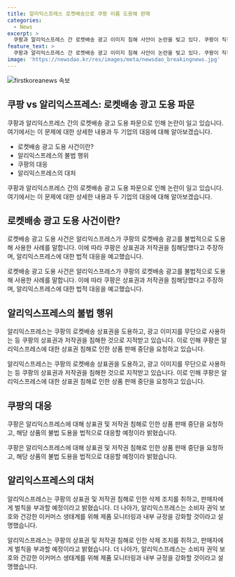 ```yaml
---
title: 알리익스프레스 로켓배송으로 쿠팡 이름 도용해 판매
categories:
  - News
excerpt: >
  쿠팡과 알리익스프레스 간 로켓배송 광고 이미지 침해 사안이 논란을 빚고 있다. 쿠팡이 직접 수입한 제품을 알리가 도용해 판매하고 있으며, 상표권과 저작권을 침해하는 등 불법적인 행위로 판명됐다. 쿠팡은 이에 대한 법적 조치를 예고했지만, 알리의 불법 도용을 완전히 막기는 어려울 것으로 예상되고 있다. 앞으로 알리가 내부 규정을 강화하여 이러한 문제를 방지할 것으로 밝히고 있지만, 쿠팡은 중국 외 다른 판매 채널을 모색할 가능성이 있으며, 이는 로켓배송의 경쟁력을 약화시킬 수 있다.
feature_text: >
  쿠팡과 알리익스프레스 간 로켓배송 광고 이미지 침해 사안이 논란을 빚고 있다. 쿠팡이 직접 수입한 제품을 알리가 도용해 판매하고 있으며, 상표권과 저작권을 침해하는 등 불법적인 행위로 판명됐다. 쿠팡은 이에 대한 법적 조치를 예고했지만, 알리의 불법 도용을 완전히 막기는 어려울 것으로 예상되고 있다. 앞으로 알리가 내부 규정을 강화하여 이러한 문제를 방지할 것으로 밝히고 있지만, 쿠팡은 중국 외 다른 판매 채널을 모색할 가능성이 있으며, 이는 로켓배송의 경쟁력을 약화시킬 수 있다.
image: 'https://newsdao.kr/res/images/meta/newsdao_breakingnews.jpg'
---
```


<p><img src="https://newsdao.kr/res/images/meta/newsdao_breakingnews.jpg" alt="firstkoreanews 속보" /></p>

<h2 data-ke-size="size26">쿠팡 vs 알리익스프레스: 로켓배송 광고 도용 파문</h2>

<p>쿠팡과 알리익스프레스 간의 로켓배송 광고 도용 파문으로 인해 논란이 일고 있습니다. 여기에서는 이 문제에 대한 상세한 내용과 두 기업의 대응에 대해 알아보겠습니다.</p>

<ul>
  <li>로켓배송 광고 도용 사건이란?</li>
  <li>알리익스프레스의 불법 행위</li>
  <li>쿠팡의 대응</li>
  <li>알리익스프레스의 대처</li>
</ul>

<p data-ke-size="size16">쿠팡과 알리익스프레스 간의 로켓배송 광고 도용 파문으로 인해 논란이 일고 있습니다. 여기에서는 이 문제에 대한 상세한 내용과 두 기업의 대응에 대해 알아보겠습니다.</p>

<h2 data-ke-size="size26">로켓배송 광고 도용 사건이란?</h2>

<p>로켓배송 광고 도용 사건은 알리익스프레스가 쿠팡의 로켓배송 광고를 불법적으로 도용해 사용한 사례를 말합니다. 이에 따라 쿠팡은 상표권과 저작권을 침해당했다고 주장하며, 알리익스프레스에 대한 법적 대응을 예고했습니다.</p>

<p data-ke-size="size16">로켓배송 광고 도용 사건은 알리익스프레스가 쿠팡의 로켓배송 광고를 불법적으로 도용해 사용한 사례를 말합니다. 이에 따라 쿠팡은 상표권과 저작권을 침해당했다고 주장하며, 알리익스프레스에 대한 법적 대응을 예고했습니다.</p>

<h2 data-ke-size="size26">알리익스프레스의 불법 행위</h2>

<p>알리익스프레스는 쿠팡의 로켓배송 상표권을 도용하고, 광고 이미지를 무단으로 사용하는 등 쿠팡의 상표권과 저작권을 침해한 것으로 지적받고 있습니다. 이로 인해 쿠팡은 알리익스프레스에 대한 상표권 침해로 인한 상품 판매 중단을 요청하고 있습니다.</p>

<p data-ke-size="size16">알리익스프레스는 쿠팡의 로켓배송 상표권을 도용하고, 광고 이미지를 무단으로 사용하는 등 쿠팡의 상표권과 저작권을 침해한 것으로 지적받고 있습니다. 이로 인해 쿠팡은 알리익스프레스에 대한 상표권 침해로 인한 상품 판매 중단을 요청하고 있습니다.</p>

<h2 data-ke-size="size26">쿠팡의 대응</h2>

<p>쿠팡은 알리익스프레스에 대해 상표권 및 저작권 침해로 인한 상품 판매 중단을 요청하고, 해당 상품의 불법 도용을 법적으로 대응할 예정이라 밝혔습니다.</p>

<p data-ke-size="size16">쿠팡은 알리익스프레스에 대해 상표권 및 저작권 침해로 인한 상품 판매 중단을 요청하고, 해당 상품의 불법 도용을 법적으로 대응할 예정이라 밝혔습니다.</p>

<h2 data-ke-size="size26">알리익스프레스의 대처</h2>

<p>알리익스프레스는 쿠팡의 상표권 및 저작권 침해로 인한 삭제 조치를 취하고, 판매자에게 벌칙을 부과할 예정이라고 밝혔습니다. 더 나아가, 알리익스프레스는 소비자 권익 보호와 건강한 이커머스 생태계를 위해 제품 모니터링과 내부 규정을 강화할 것이라고 설명했습니다.</p>

<p data-ke-size="size16">알리익스프레스는 쿠팡의 상표권 및 저작권 침해로 인한 삭제 조치를 취하고, 판매자에게 벌칙을 부과할 예정이라고 밝혔습니다. 더 나아가, 알리익스프레스는 소비자 권익 보호와 건강한 이커머스 생태계를 위해 제품 모니터링과 내부 규정을 강화할 것이라고 설명했습니다.</p>

